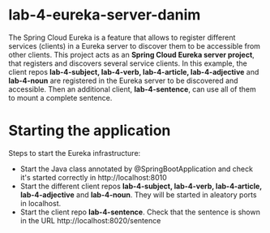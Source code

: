 # lab-4-eureka-server-danim

The Spring Cloud Eureka is a feature that allows to register different services (clients) in a Eureka server to discover them to be accessible from other clients. 
This project acts as an **Spring Cloud Eureka server project**, that registers and discovers several service clients.
In this example, the client repos **lab-4-subject, lab-4-verb, lab-4-article, lab-4-adjective** and **lab-4-noun** are registered in the Eureka server to be discovered and accessible.
Then an additional client, **lab-4-sentence**, can use all of them to mount a complete sentence.

# Starting the application

Steps to start the Eureka infrastructure:
- Start the Java class annotated by @SpringBootApplication and check it's started correctly in http://localhost:8010
- Start the different client repos **lab-4-subject, lab-4-verb, lab-4-article, lab-4-adjective** and **lab-4-noun**. They will be started in aleatory ports in localhost.
- Start the client repo **lab-4-sentence**. Check that the sentence is shown in the URL http://localhost:8020/sentence
